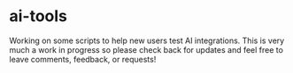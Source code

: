 # ai-tools
 Working on some scripts to help new users test AI integrations. This is very much a work in progress so please check back for updates and feel free to leave comments, feedback, or requests!
